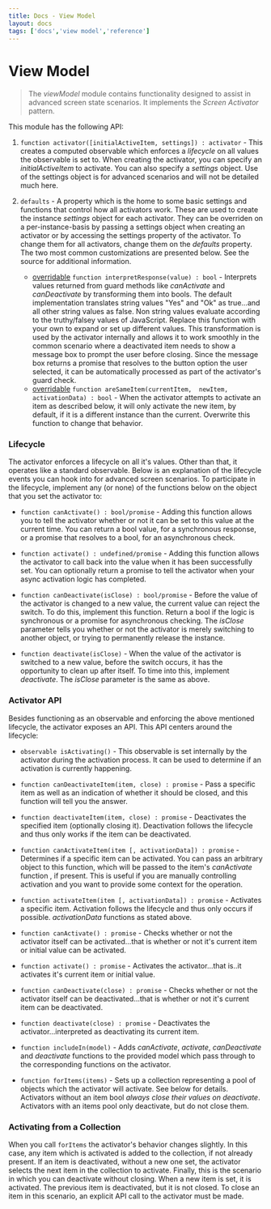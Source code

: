 ```yaml
---
title: Docs - View Model
layout: docs
tags: ['docs','view model','reference']
---
```

# View Model
#### 


> The _viewModel_ module contains functionality designed to assist in advanced screen state scenarios. It implements the *Screen Activator* pattern. 

This module has the following API:

1. `function activator([initialActiveItem, settings]) : activator` - This creates a computed observable which enforces a _lifecycle_ on all values the observable is set to. When creating the activator, you can specify an _initialActiveItem_ to activate. You can also specify a _settings_ object. Use of the settings object is for advanced scenarios and will not be detailed much here.

2. `defaults` - A property which is the home to some basic settings and functions that control how all activators work. These are used to create the instance _settings_ object for each activator. They can be overriden on a per-instance-basis by passing a settings object when creating an activator or by accessing the settings property of the activator. To change them for all activators, change them on the _defaults_ property. The two most common customizations are presented below. See the source for additional information.
    * [overridable](/documentation/Overridable) `function interpretResponse(value) : bool` - Interprets values returned from guard methods like _canActivate_ and _canDeactivate_ by transforming them into bools. The default implementation translates string values "Yes" and "Ok" as true...and all other string values as false. Non string values evaluate according to the truthy/falsey values of JavaScript. Replace this function with your own to expand or set up different values. This transformation is used by the activator internally and allows it to work smoothly in the common scenario where a deactivated item needs to show a message box to prompt the user before closing. Since the message box returns a promise that resolves to the button option the user selected, it can be automatically processed as part of the activator's guard check.
    * [overridable](/documentation/Overridable) `function areSameItem(currentItem,  newItem, activationData) : bool` - When the activator attempts to activate an item as described below, it will only activate the new item, by default, if it is a different instance than the current. Overwrite this function to change that behavior.

### Lifecycle

The activator enforces a lifecycle on all it's values. Other than that, it operates like a standard observable. Below is an explanation of the lifecycle events you can hook into for advanced screen scenarios. To participate in the lifecycle, implement any (or none) of the functions below on the object that you set the activator to:

* `function canActivate() : bool/promise` - Adding this function allows you to tell the activator whether or not it can be set to this value at the current time. You can return a bool value, for a synchronous response, or a promise that resolves to a bool, for an asynchronous check. 

* `function activate() : undefined/promise` - Adding this function allows the activator to call back into the value when it has been successfully set. You can optionally return a promise to tell the activator when your async activation logic has completed.

* `function canDeactivate(isClose) : bool/promise` - Before the value of the activator is changed to a new value, the current value can reject the switch. To do this, implement this function. Return a bool if the logic is synchronous or a promise for asynchronous checking. The _isClose_ parameter tells you whether or not the activator is merely switching to another object, or trying to permanently release the instance.

* `function deactivate(isClose)` - When the value of the activator is switched to a new value, before the switch occurs, it has the opportunity to clean up after itself. To time into this, implement _deactivate_. The _isClose_ parameter is the same as above.

### Activator API
Besides functioning as an observable and enforcing the above mentioned lifecycle, the activator exposes an API. This API centers around the lifecycle:

* `observable isActivating()` - This observable is set internally by the activator during the activation process. It can be used to determine if an activation is currently happening.

* `function canDeactivateItem(item, close) : promise` - Pass a specific item as well as an indication of whether it should be closed, and this function will tell you the answer.

* `function deactivateItem(item, close) : promise` - Deactivates the specified item (optionally closing it). Deactivation follows the lifecycle and thus only works if the item can be deactivated.

* `function canActivateItem(item [, activationData]) : promise` - Determines if a specific item can be activated. You can pass an arbitrary object to this function, which will be passed to the item's _canActivate_ function , if present. This is useful if you are manually controlling activation and you want to provide some context for the operation.

* `function activateItem(item [, activationData]) : promise` - Activates a specific item. Activation follows the lifecycle and thus only occurs if possible. _activationData_ functions as stated above.

* `function canActivate() : promise` - Checks whether or not the activator itself can be activated...that is whether or not it's current item or initial value can be activated.

* `function activate() : promise` - Activates the activator...that is..it activates it's current item or initial value.

*  `function canDeactivate(close) : promise` - Checks whether or not the activator itself can be deactivated...that is whether or not it's current item can be deactivated.

* `function deactivate(close) : promise` - Deactivates the activator...interpreted as deactivating its current item.

* `function includeIn(model)` - Adds _canActivate_, _activate_, _canDeactivate_ and _deactivate_ functions to the provided model which pass through to the corresponding functions on the activator.

* `function forItems(items)` - Sets up a collection representing a pool of objects which the activator will activate. See below for details. Activators without an item bool _always close their values on deactivate_. Activators with an items pool only deactivate, but do not close them.

### Activating from a Collection
When you call `forItems` the activator's behavior changes slightly. In this case, any item which is activated is added to the collection, if not already present. If an item is deactivated, without a new one set, the activator selects the next item in the collection to activate. Finally, this is the scenario in which you can deactivate without closing. When a new item is set, it is activated. The previous item is deactivated, but it is not closed. To close an item in this scenario, an explicit API call to the activator must be made.